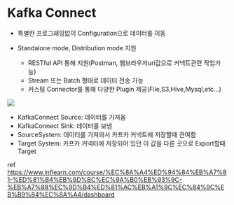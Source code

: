 # Kafka Connect
- 특별한 프로그래밍없이 Configuration으로 데이터를 이동
- Standalone mode, Distribution mode 지원
	
    - RESTful API 통해 지원(Postman, 웹브라우저uri값으로 커넥트관련 작업가능)   
    - Stream 또는 Batch 형태로 데이터 전송 가능
    - 커스텀 Connector를 통해 다양한 Plugin 제공(File,S3,Hive,Mysql,etc...)
    
 
![](https://velog.velcdn.com/images/gon109/post/2a307ecd-21b2-49cf-ae80-2e74bc584654/image.png)

- KafkaConnect Source: 데이터를 가져옴
- KafkaConnect Sink: 데이터를 보냄
- SourceSystem: 데이터를 가져와서 카프카 커넥트에 저장할때 관여함 
- Target System: 카프카 커넥터에 저장되어 있던 이 값을 다른 곳으로 Export할때 Target





ref https://www.inflearn.com/course/%EC%8A%A4%ED%94%84%EB%A7%81-%ED%81%B4%EB%9D%BC%EC%9A%B0%EB%93%9C-%EB%A7%88%EC%9D%B4%ED%81%AC%EB%A1%9C%EC%84%9C%EB%B9%84%EC%8A%A4/dashboard
